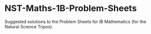 # NST-Maths-1B-Problem-Sheets
Suggested solutions to the Problem Sheets for IB Mathematics (for the Natural Science Tripos).
